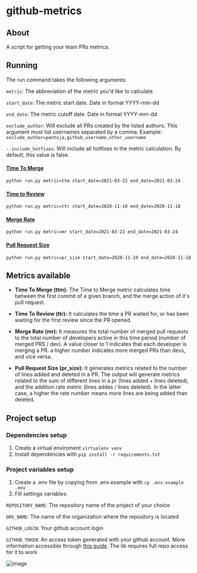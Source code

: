 # github-metrics

## About

A script for getting your team PRs metrics.

## Running

The run command takes the following arguments:

`metric`: The abbreviation of the metric you'd like to calculate

`start_date`: The metric start date. Date in format YYYY-mm-dd

`end_date`: The metric cutoff date. Date in format YYYY-mm-dd

`exclude_author`: Will exclude all PRs created by the listed authors. This argument must list usernames separated by a comma. Example: `exclude_author=pantoja,github_username,other_username`

`--include_hotfixes`: Will include all hotfixes in the metric calculation. By default, this value is false.

#### [Time To Merge](#ttm)
`python run.py metric=ttm start_date=2021-03-22 end_date=2021-03-24`

#### [Time to Review](#ttr)
`python run.py metric=ttr start_date=2020-11-10 end_date=2020-11-18`

#### [Merge Rate](#mr)
`python run.py metric=mr start_date=2021-03-22 end_date=2021-03-24`

#### [Pull Request Size](#pr-size)
`python run.py metric=pr_size start_date=2020-11-10 end_date=2020-11-18`

## Metrics available
- <b id="ttm">Time To Merge (ttm):</b>
The Time to Merge metric calculates time between the first commit of a given branch, and the merge action of it's pull request.

- <b id="ttr">Time To Review (ttr):</b>
It calculates the time a PR waited for, or has been waiting for the first review since the PR opened.

- <b id="mr">Merge Rate (mr):</b>
It measures the total number of merged pull requests to the total number of developers active in this time period (number of merged PRS / dev). A value closer to 1 indicates that each developer is merging a PR. a higher number indicates more merged PRs than devs, and vice versa.

- <b id="pr-size">Pull Request Size (pr_size):</b>
It generates metrics related to the number of lines added and deleted in a PR. The output will generate metrics related to the sum of different lines in a pr (lines added + lines deleted), and the addition rate metric (lines addes / lines deleted). In the latter case, a higher the rate number means more lines are being added than deleted.

## Project setup

### Dependencies setup
1. Create a virtual enviroment `virtualenv venv`
2. Install dependencies with `pip install -r requirements.txt`

### Project variables setup
1. Create a .env file by copying from .env.example with `cp .env.example .env`
2.  Fill settings variables:

`REPOSITORY_NAME`: The repository name of the project of your choice 

`ORG_NAME`: The name of the organization where the repository is located

`GITHUB_LOGIN`: Your github account login

`GITHUB_TOKEN`: An access token generated with your github account.  More information accessible through [this guide](https://docs.github.com/en/github/authenticating-to-github/creating-a-personal-access-token). The lib requires full repo access for it to work

![image](https://user-images.githubusercontent.com/38823219/117503308-27d1ab80-af57-11eb-845c-a8640cfe023d.png)

